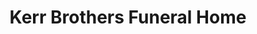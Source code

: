 ---
title: "Kerr Brothers Funeral Home"
url: /lexington/kerr-brothers-funeral-home/
shop: Bestattungen
---